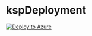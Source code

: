 # kspDeployment

[![Deploy to Azure](https://azuredeploy.net/deploybutton.svg)](https://deploy.azure.com/?repository=https://github.com/farrukh-kaispe/kspDeployment/mainTemplate2.json)